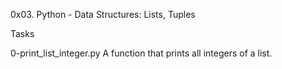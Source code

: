 0x03. Python - Data Structures: Lists, Tuples

Tasks

0-print_list_integer.py  A function that prints all integers of a list.
